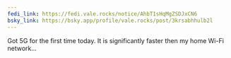 ```yaml
---
fedi_link: https://fedi.vale.rocks/notice/AhbT1sHqMgZSDJxCN6
bsky_link: https://bsky.app/profile/vale.rocks/post/3krsabhhulb2l
---
```


Got 5G for the first time today. It is significantly faster then my home Wi-Fi network...
